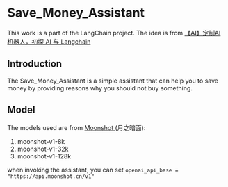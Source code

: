 # Save_Money_Assistant

This work is a part of the LangChain project. The idea is from <a href = 'https://www.bilibili.com/video/BV1Hz421b7ag/?share_source=copy_web&vd_source=0f2805b5dbbfea4fe3a5cd27c708c741'>【AI】定制AI机器人，初探 AI 与 Langchain </a>

## Introduction
The Save_Money_Assistant is a simple assistant that can help you to save money by providing reasons why you should not buy something.

## Model

The models used are from <a href = 'https://www.moonshot.cn/'> Moonshot </a> (月之暗面):
1. moonshot-v1-8k
2. moonshot-v1-32k
3. moonshot-v1-128k

when invoking the assistant, you can set `openai_api_base = "https://api.moonshot.cn/v1"`
